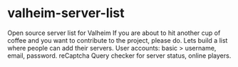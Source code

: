 # valheim-server-list
Open source server list for Valheim
If you are about to hit another cup of coffee and you want to contribute to the project, please do.
Lets build a list where people can add their servers.
User accounts: basic > username, email, password.
reCaptcha
Query checker for server status, online players.
